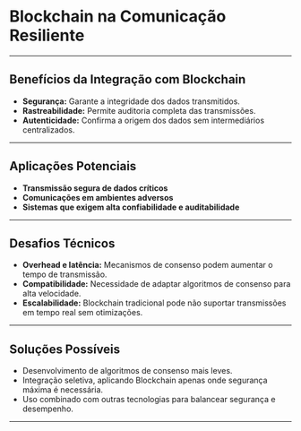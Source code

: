 # Blockchain na Comunicação Resiliente

---

## Benefícios da Integração com Blockchain

- **Segurança:** Garante a integridade dos dados transmitidos.
- **Rastreabilidade:** Permite auditoria completa das transmissões.
- **Autenticidade:** Confirma a origem dos dados sem intermediários centralizados.

---

## Aplicações Potenciais

- **Transmissão segura de dados críticos**
- **Comunicações em ambientes adversos**
- **Sistemas que exigem alta confiabilidade e auditabilidade**

---

## Desafios Técnicos

- **Overhead e latência:** Mecanismos de consenso podem aumentar o tempo de transmissão.
- **Compatibilidade:** Necessidade de adaptar algoritmos de consenso para alta velocidade.
- **Escalabilidade:** Blockchain tradicional pode não suportar transmissões em tempo real sem otimizações.

---

## Soluções Possíveis

- Desenvolvimento de algoritmos de consenso mais leves.
- Integração seletiva, aplicando Blockchain apenas onde segurança máxima é necessária.
- Uso combinado com outras tecnologias para balancear segurança e desempenho.

---